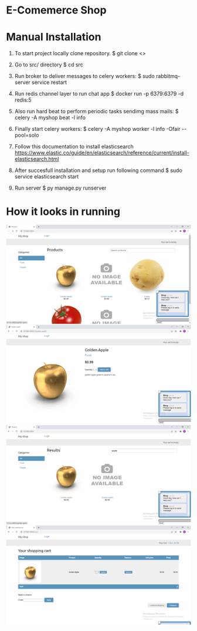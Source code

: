 # E-Comemerce Shop

# Manual Installation 

1. To start project locally clone repository.
    $ git clone <> 

2. Go to src/ directory
    $ cd src

3. Run broker to deliver messages to celery workers:
    $ sudo rabbitmq-server service restart

4. Run redis channel layer to run chat app
    $ docker run -p 6379:6379 -d redis:5

6. Also run hard beat to perform periodic tasks sendimg mass mails:
    $ celery -A myshop beat -l info

7. Finally start celery workers:
    $ celery -A myshop worker -l info -Ofair --pool=solo

8. Follow this documentation to install elasticsearch https://www.elastic.co/guide/en/elasticsearch/reference/current/install-elasticsearch.html
    

9. After succesfull installation and setup run following command 
    $ sudo service elasticsearch start

10. Run server
    $ py manage.py runserver

# How it looks in running

![Main page](src/media/view/ecommerce_main.png)
![Product](src/media/view/e-commerce_detail.png)
![Product search](src/media/view/e-commerce_search.png)
![Product in the cart](src/media/view/e-commerce_cart.png)
